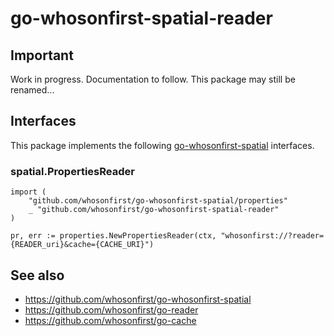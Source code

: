 # go-whosonfirst-spatial-reader

## Important

Work in progress. Documentation to follow. This package may still be renamed...

## Interfaces

This package implements the following [go-whosonfirst-spatial](#) interfaces.

### spatial.PropertiesReader

```
import (
	"github.com/whosonfirst/go-whosonfirst-spatial/properties"
	_ "github.com/whosonfirst/go-whosonfirst-spatial-reader"       
)

pr, err := properties.NewPropertiesReader(ctx, "whosonfirst://?reader={READER_uri}&cache={CACHE_URI}")
```

## See also

* https://github.com/whosonfirst/go-whosonfirst-spatial
* https://github.com/whosonfirst/go-reader
* https://github.com/whosonfirst/go-cache